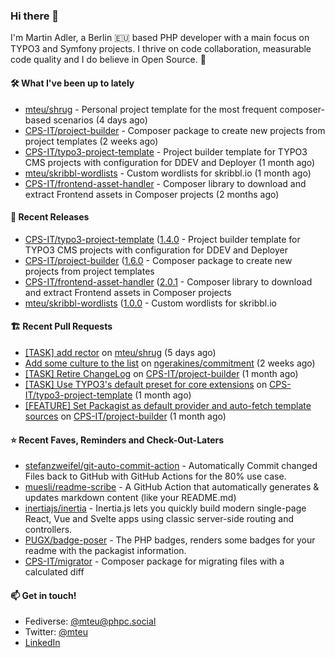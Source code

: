 ### Hi there 👋

I'm Martin Adler, a Berlin 🇪🇺 based PHP developer with a main focus on TYPO3 and Symfony projects. I thrive on
code collaboration, measurable code quality and I do believe in Open Source. 💛

#### 🛠️ What I've been up to lately

- [mteu/shrug](https://github.com/mteu/shrug) - Personal project template for the most frequent composer-based scenarios (4 days ago)
- [CPS-IT/project-builder](https://github.com/CPS-IT/project-builder) - Composer package to create new projects from project templates (2 weeks ago)
- [CPS-IT/typo3-project-template](https://github.com/CPS-IT/typo3-project-template) - Project builder template for TYPO3 CMS projects with configuration for DDEV and Deployer (1 month ago)
- [mteu/skribbl-wordlists](https://github.com/mteu/skribbl-wordlists) - Custom wordlists for skribbl.io (1 month ago)
- [CPS-IT/frontend-asset-handler](https://github.com/CPS-IT/frontend-asset-handler) - Composer library to download and extract Frontend assets in Composer projects (2 months ago)

#### 🎁 Recent Releases

- [CPS-IT/typo3-project-template](https://github.com/CPS-IT/typo3-project-template) ([1.4.0](https://github.com/CPS-IT/typo3-project-template/releases/tag/1.4.0) - Project builder template for TYPO3 CMS projects with configuration for DDEV and Deployer
- [CPS-IT/project-builder](https://github.com/CPS-IT/project-builder) ([1.6.0](https://github.com/CPS-IT/project-builder/releases/tag/1.6.0) - Composer package to create new projects from project templates
- [CPS-IT/frontend-asset-handler](https://github.com/CPS-IT/frontend-asset-handler) ([2.0.1](https://github.com/CPS-IT/frontend-asset-handler/releases/tag/2.0.1) - Composer library to download and extract Frontend assets in Composer projects
- [mteu/skribbl-wordlists](https://github.com/mteu/skribbl-wordlists) ([1.0.0](https://github.com/mteu/skribbl-wordlists/releases/tag/1.0.0) - Custom wordlists for skribbl.io

#### 🏗️ Recent Pull Requests

- [[TASK] add rector](https://github.com/mteu/shrug/pull/3) on [mteu/shrug](https://github.com/mteu/shrug) (5 days ago)
- [Add some culture to the list](https://github.com/ngerakines/commitment/pull/259) on [ngerakines/commitment](https://github.com/ngerakines/commitment) (2 weeks ago)
- [[TASK] Retire ChangeLog](https://github.com/CPS-IT/project-builder/pull/71) on [CPS-IT/project-builder](https://github.com/CPS-IT/project-builder) (1 month ago)
- [[TASK] Use TYPO3&#39;s default preset for core extensions](https://github.com/CPS-IT/typo3-project-template/pull/14) on [CPS-IT/typo3-project-template](https://github.com/CPS-IT/typo3-project-template) (1 month ago)
- [[FEATURE] Set Packagist as default provider and auto-fetch template sources](https://github.com/CPS-IT/project-builder/pull/60) on [CPS-IT/project-builder](https://github.com/CPS-IT/project-builder) (1 month ago)

#### ⭐ Recent Faves, Reminders and Check-Out-Laters

- [stefanzweifel/git-auto-commit-action](https://github.com/stefanzweifel/git-auto-commit-action) - Automatically Commit changed Files back to GitHub with GitHub Actions for the 80% use case.
- [muesli/readme-scribe](https://github.com/muesli/readme-scribe) - A GitHub Action that automatically generates &amp; updates markdown content (like your README.md)
- [inertiajs/inertia](https://github.com/inertiajs/inertia) - Inertia.js lets you quickly build modern single-page React, Vue and Svelte apps using classic server-side routing and controllers.
- [PUGX/badge-poser](https://github.com/PUGX/badge-poser) - The PHP badges, renders some badges for your readme with the packagist information.
- [CPS-IT/migrator](https://github.com/CPS-IT/migrator) - Composer package for migrating files with a calculated diff

#### 📫 Get in touch!

- Fediverse: [@mteu@phpc.social](https://phpc.social/@mteu)
- Twitter: [@mteu](https://twitter.com/mteu)
- [LinkedIn](https://www.linkedin.com/in/martintadler/)